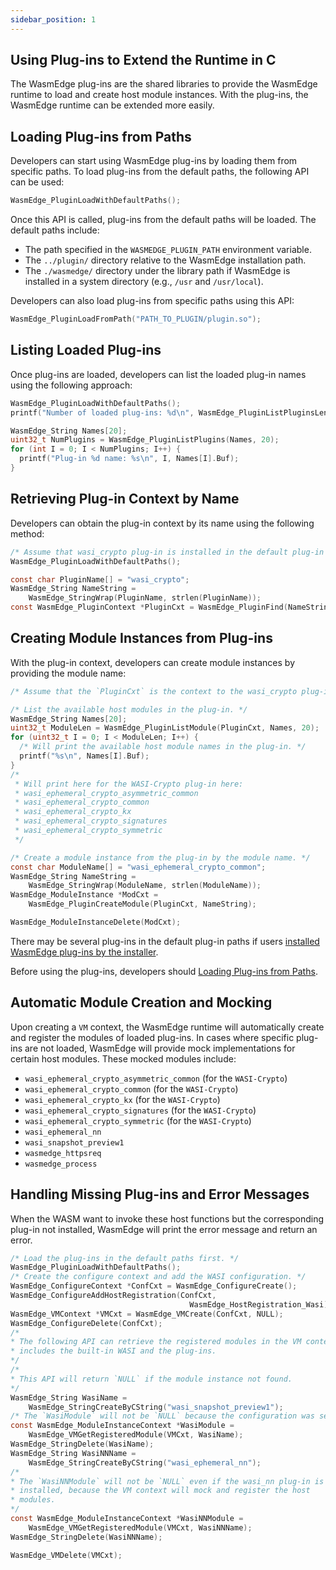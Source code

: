 ```yaml
---
sidebar_position: 1
---
```


## Using Plug-ins to Extend the Runtime in C

The WasmEdge plug-ins are the shared libraries to provide the WasmEdge runtime to load and create host module instances. With the plug-ins, the WasmEdge runtime can be extended more easily.

## Loading Plug-ins from Paths

Developers can start using WasmEdge plug-ins by loading them from specific paths. To load plug-ins from the default paths, the following API can be used:

```c
WasmEdge_PluginLoadWithDefaultPaths();
```

Once this API is called, plug-ins from the default paths will be loaded. The default paths include:

- The path specified in the `WASMEDGE_PLUGIN_PATH` environment variable.
- The `../plugin/` directory relative to the WasmEdge installation path.
- The `./wasmedge/` directory under the library path if WasmEdge is installed in a system directory (e.g., `/usr` and `/usr/local`).
  
Developers can also load plug-ins from specific paths using this API:

```c
WasmEdge_PluginLoadFromPath("PATH_TO_PLUGIN/plugin.so");
```

## Listing Loaded Plug-ins

Once plug-ins are loaded, developers can list the loaded plug-in names using the following approach:

```c
WasmEdge_PluginLoadWithDefaultPaths();
printf("Number of loaded plug-ins: %d\n", WasmEdge_PluginListPluginsLength());

WasmEdge_String Names[20];
uint32_t NumPlugins = WasmEdge_PluginListPlugins(Names, 20);
for (int I = 0; I < NumPlugins; I++) {
  printf("Plug-in %d name: %s\n", I, Names[I].Buf);
}
```

## Retrieving Plug-in Context by Name

Developers can obtain the plug-in context by its name using the following method:

```c
/* Assume that wasi_crypto plug-in is installed in the default plug-in path. */
WasmEdge_PluginLoadWithDefaultPaths();

const char PluginName[] = "wasi_crypto";
WasmEdge_String NameString =
    WasmEdge_StringWrap(PluginName, strlen(PluginName));
const WasmEdge_PluginContext *PluginCxt = WasmEdge_PluginFind(NameString);
```

## Creating Module Instances from Plug-ins

With the plug-in context, developers can create module instances by providing the module name:

```c
/* Assume that the `PluginCxt` is the context to the wasi_crypto plug-in. */

/* List the available host modules in the plug-in. */
WasmEdge_String Names[20];
uint32_t ModuleLen = WasmEdge_PluginListModule(PluginCxt, Names, 20);
for (uint32_t I = 0; I < ModuleLen; I++) {
  /* Will print the available host module names in the plug-in. */
  printf("%s\n", Names[I].Buf);
}
/*
 * Will print here for the WASI-Crypto plug-in here:
 * wasi_ephemeral_crypto_asymmetric_common
 * wasi_ephemeral_crypto_common
 * wasi_ephemeral_crypto_kx
 * wasi_ephemeral_crypto_signatures
 * wasi_ephemeral_crypto_symmetric
 */

/* Create a module instance from the plug-in by the module name. */
const char ModuleName[] = "wasi_ephemeral_crypto_common";
WasmEdge_String NameString =
    WasmEdge_StringWrap(ModuleName, strlen(ModuleName));
WasmEdge_ModuleInstance *ModCxt =
    WasmEdge_PluginCreateModule(PluginCxt, NameString);

WasmEdge_ModuleInstanceDelete(ModCxt);
```

There may be several plug-ins in the default plug-in paths if users [installed WasmEdge plug-ins by the installer](/contribute/installer.md#plugins).

Before using the plug-ins, developers should [Loading Plug-ins from Paths](#loading-plug-ins-from-paths).

## Automatic Module Creation and Mocking

Upon creating a `VM` context, the WasmEdge runtime will automatically create and register the modules of loaded plug-ins. In cases where specific plug-ins are not loaded, WasmEdge will provide mock implementations for certain host modules. These mocked modules include:

 - `wasi_ephemeral_crypto_asymmetric_common` (for the `WASI-Crypto`)
 - `wasi_ephemeral_crypto_common` (for the `WASI-Crypto`)
 - `wasi_ephemeral_crypto_kx` (for the `WASI-Crypto`)
 - `wasi_ephemeral_crypto_signatures` (for the `WASI-Crypto`)
 - `wasi_ephemeral_crypto_symmetric` (for the `WASI-Crypto`)
 - `wasi_ephemeral_nn`
 - `wasi_snapshot_preview1`
 - `wasmedge_httpsreq`
 - `wasmedge_process`

## Handling Missing Plug-ins and Error Messages

When the WASM want to invoke these host functions but the corresponding plug-in not installed, WasmEdge will print the error message and return an error.

```c
/* Load the plug-ins in the default paths first. */
WasmEdge_PluginLoadWithDefaultPaths();
/* Create the configure context and add the WASI configuration. */
WasmEdge_ConfigureContext *ConfCxt = WasmEdge_ConfigureCreate();
WasmEdge_ConfigureAddHostRegistration(ConfCxt,
                                        WasmEdge_HostRegistration_Wasi);
WasmEdge_VMContext *VMCxt = WasmEdge_VMCreate(ConfCxt, NULL);
WasmEdge_ConfigureDelete(ConfCxt);
/*
* The following API can retrieve the registered modules in the VM context,
* includes the built-in WASI and the plug-ins.
*/
/*
* This API will return `NULL` if the module instance not found.
*/
WasmEdge_String WasiName =
    WasmEdge_StringCreateByCString("wasi_snapshot_preview1");
/* The `WasiModule` will not be `NULL` because the configuration was set. */
const WasmEdge_ModuleInstanceContext *WasiModule =
    WasmEdge_VMGetRegisteredModule(VMCxt, WasiName);
WasmEdge_StringDelete(WasiName);
WasmEdge_String WasiNNName =
    WasmEdge_StringCreateByCString("wasi_ephemeral_nn");
/*
* The `WasiNNModule` will not be `NULL` even if the wasi_nn plug-in is not
* installed, because the VM context will mock and register the host
* modules.
*/
const WasmEdge_ModuleInstanceContext *WasiNNModule =
    WasmEdge_VMGetRegisteredModule(VMCxt, WasiNNName);
WasmEdge_StringDelete(WasiNNName);

WasmEdge_VMDelete(VMCxt);
```
